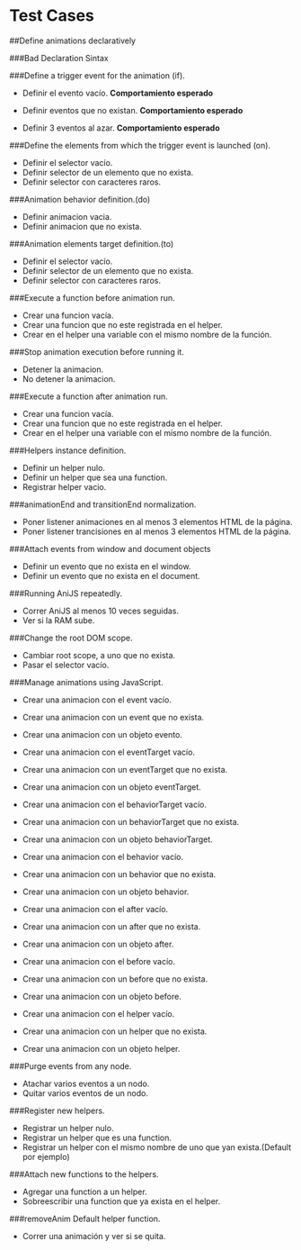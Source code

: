 Test Cases
============================================

##Define animations declaratively

###Bad Declaration Sintax

###Define a trigger event for the animation (if).
- Definir el evento vacío.
**Comportamiento esperado**

- Definir eventos que no existan.
**Comportamiento esperado**

- Definir 3 eventos al azar. 
**Comportamiento esperado**

###Define the elements from which the trigger event is launched (on).
- Definir el selector vacío.
- Definir selector de un elemento que no exista.
- Definir selector con caracteres raros. 

###Animation behavior definition.(do)
- Definir animacion vacia.
- Definir animacion que no exista. 

###Animation elements target definition.(to)
- Definir el selector vacío.
- Definir selector de un elemento que no exista.
- Definir selector con caracteres raros.

###Execute a function before animation run.
- Crear una funcion vacía.
- Crear una funcion que no este registrada en el helper.
- Crear en el helper una variable con el mismo nombre de la función.

###Stop animation execution before running it.
- Detener la animacion.
- No detener la animacion.


###Execute a function after animation run.
- Crear una funcion vacía.
- Crear una funcion que no este registrada en el helper.
- Crear en el helper una variable con el mismo nombre de la función.

###Helpers instance definition.
- Definir un helper nulo.
- Definir un helper que sea una function.
- Registrar helper vacio.

###animationEnd and transitionEnd normalization.
- Poner listener animaciones en al menos 3 elementos HTML de la página.
- Poner listener trancisiones en al menos 3 elementos HTML de la página.

###Attach events from window and document objects
- Definir un evento que no exista en el window.
- Definir un evento que no exista en el document.

###Running AniJS repeatedly.
- Correr AniJS al menos 10 veces seguidas.
- Ver si la RAM sube.

###Change the root DOM scope.
- Cambiar root scope, a uno que no exista.
- Pasar el selector vacío.

###Manage animations using JavaScript.
- Crear una animacion con el event vacío.

- Crear una animacion con un event que no exista.

- Crear una animacion con un objeto evento.

- Crear una animacion con el eventTarget vacío.

- Crear una animacion con un eventTarget que no exista.

- Crear una animacion con un objeto eventTarget.

- Crear una animacion con el behaviorTarget vacío.

- Crear una animacion con un behaviorTarget que no exista.

- Crear una animacion con un objeto behaviorTarget.

- Crear una animacion con el behavior vacío.

- Crear una animacion con un behavior que no exista.

- Crear una animacion con un objeto behavior.

- Crear una animacion con el after vacío.

- Crear una animacion con un after que no exista.

- Crear una animacion con un objeto after.

- Crear una animacion con el before vacío.

- Crear una animacion con un before que no exista.

- Crear una animacion con un objeto before.

- Crear una animacion con el helper vacío.

- Crear una animacion con un helper que no exista.

- Crear una animacion con un objeto helper.


###Purge events from any node.

- Atachar varios eventos a un nodo.
- Quitar varios eventos de un nodo.

###Register new helpers.

- Registrar un helper nulo.
- Registrar un helper que es una function.
- Registrar un helper con el mismo nombre de uno que yan exista.(Default por ejemplo)

###Attach new functions to the helpers.
- Agregar una function a un helper.
- Sobreescribir una function que ya exista en el helper.

###removeAnim Default helper function.
- Correr una animación y ver si se quita.
